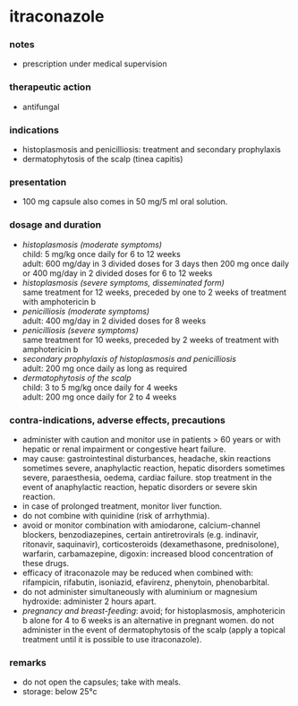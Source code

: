 # itraconazole

### notes
+ prescription under medical supervision

### therapeutic action
+ antifungal

### indications
+ histoplasmosis and penicilliosis: treatment and secondary prophylaxis
+ dermatophytosis of the scalp (tinea capitis)

### presentation
+ 100 mg capsule
also comes in 50 mg/5 ml oral solution.

### dosage and duration
+ *histoplasmosis (moderate symptoms)*  
    child: 5 mg/kg once daily for 6 to 12 weeks  
    adult: 600 mg/day in 3 divided doses for 3 days then 200 mg once daily or 400 mg/day in 2 divided doses for 6 to 12 weeks
+ *histoplasmosis (severe symptoms, disseminated form)*  
    same treatment for 12 weeks, preceded by one to 2 weeks of treatment with amphotericin b
+ *penicilliosis (moderate symptoms)*  
    adult: 400 mg/day in 2 divided doses for 8 weeks
+ *penicilliosis (severe symptoms)*  
    same treatment for 10 weeks, preceded by 2 weeks of treatment with amphotericin b
+ *secondary prophylaxis of histoplasmosis and penicilliosis*  
    adult: 200 mg once daily as long as required
+ *dermatophytosis of the scalp*  
    child: 3 to 5 mg/kg once daily for 4 weeks  
    adult: 200 mg once daily for 2 to 4 weeks

### contra-indications, adverse effects, precautions
+ administer with caution and monitor use in patients > 60 years or with hepatic or renal impairment or congestive heart failure.
+ may cause: gastrointestinal disturbances, headache, skin reactions sometimes severe, anaphylactic reaction, hepatic disorders sometimes severe, paraesthesia, oedema, cardiac failure. stop treatment in the event of anaphylactic reaction, hepatic disorders or severe skin reaction.
+ in case of prolonged treatment, monitor liver function.
+ do not combine with quinidine (risk of arrhythmia).
+ avoid or monitor combination with amiodarone, calcium-channel blockers, benzodiazepines, certain antiretrovirals (e.g. indinavir, ritonavir, saquinavir), corticosteroids (dexamethasone, prednisolone), warfarin, carbamazepine, digoxin: increased blood concentration of these drugs.
+ efficacy of itraconazole may be reduced when combined with: rifampicin, rifabutin, isoniazid, efavirenz, phenytoin, phenobarbital.
+ do not administer simultaneously with aluminium or magnesium hydroxide: administer 2 hours apart.
+ *pregnancy and breast-feeding*: avoid; for histoplasmosis, amphotericin b alone for 4 to 6 weeks is an alternative in pregnant women. do not administer in the event of dermatophytosis of the scalp (apply a topical treatment until it is possible to use itraconazole).

### remarks
+ do not open the capsules; take with meals.
+ storage: below 25°c